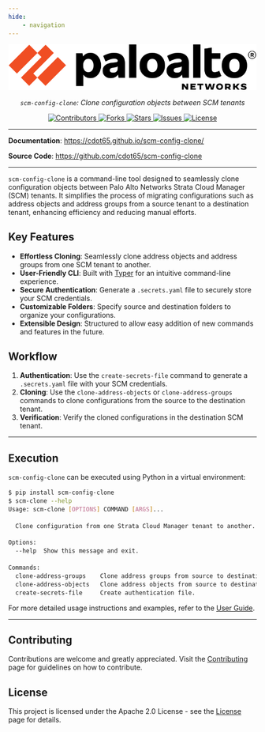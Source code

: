 ```yaml
---
hide:
    - navigation
---
```


<style>
.md-content .md-typeset h1 { display: none; }
</style>

<p align="center">
    <a href="https://paloaltonetworks.com"><img src="https://github.com/cdot65/scm-config-clone/blob/main/docs/images/logo.svg?raw=true" alt="PaloAltoNetworks"></a>
</p>
<p align="center">
    <em><code>scm-config-clone</code>: Clone configuration objects between SCM tenants</em>
</p>
<p align="center">
<a href="https://github.com/cdot65/scm-config-clone/graphs/contributors" target="_blank">
    <img src="https://img.shields.io/github/contributors/cdot65/scm-config-clone.svg?style=for-the-badge" alt="Contributors">
</a>
<a href="https://github.com/cdot65/scm-config-clone/network/members" target="_blank">
    <img src="https://img.shields.io/github/forks/cdot65/scm-config-clone.svg?style=for-the-badge" alt="Forks">
</a>
<a href="https://github.com/cdot65/scm-config-clone/stargazers" target="_blank">
    <img src="https://img.shields.io/github/stars/cdot65/scm-config-clone.svg?style=for-the-badge" alt="Stars">
</a>
<a href="https://github.com/cdot65/scm-config-clone/issues" target="_blank">
    <img src="https://img.shields.io/github/issues/cdot65/scm-config-clone.svg?style=for-the-badge" alt="Issues">
</a>
<a href="https://github.com/cdot65/scm-config-clone/blob/main/LICENSE" target="_blank">
    <img src="https://img.shields.io/github/license/cdot65/scm-config-clone.svg?style=for-the-badge" alt="License">
</a>
</p>

---

**Documentation**: <a href="https://cdot65.github.io/scm-config-clone/" target="_blank">https://cdot65.github.io/scm-config-clone/</a>

**Source Code**: <a href="https://github.com/cdot65/scm-config-clone" target="_blank">https://github.com/cdot65/scm-config-clone</a>

---

`scm-config-clone` is a command-line tool designed to seamlessly clone configuration objects between Palo Alto Networks Strata Cloud Manager (SCM) tenants. It simplifies the process of migrating configurations such as address objects and address groups from a source tenant to a destination tenant, enhancing efficiency and reducing manual efforts.

## Key Features

- **Effortless Cloning**: Seamlessly clone address objects and address groups from one SCM tenant to another.
- **User-Friendly CLI**: Built with [Typer](https://typer.tiangolo.com/) for an intuitive command-line experience.
- **Secure Authentication**: Generate a `.secrets.yaml` file to securely store your SCM credentials.
- **Customizable Folders**: Specify source and destination folders to organize your configurations.
- **Extensible Design**: Structured to allow easy addition of new commands and features in the future.

## Workflow

1. **Authentication**: Use the `create-secrets-file` command to generate a `.secrets.yaml` file with your SCM credentials.
2. **Cloning**: Use the `clone-address-objects` or `clone-address-groups` commands to clone configurations from the source to the destination tenant.
3. **Verification**: Verify the cloned configurations in the destination SCM tenant.

---

## Execution

`scm-config-clone` can be executed using Python in a virtual environment:

<div class="termy">

<!-- termynal -->
```bash
$ pip install scm-config-clone
$ scm-clone --help
Usage: scm-clone [OPTIONS] COMMAND [ARGS]...

  Clone configuration from one Strata Cloud Manager tenant to another.

Options:
  --help  Show this message and exit.

Commands:
  clone-address-groups    Clone address groups from source to destination SCM tenant.
  clone-address-objects   Clone address objects from source to destination SCM tenant.
  create-secrets-file     Create authentication file.
```
</div>

For more detailed usage instructions and examples, refer to the [User Guide](user-guide/introduction.md).

---

## Contributing

Contributions are welcome and greatly appreciated. Visit the [Contributing](about/contributing.md) page for guidelines on how to contribute.

## License

This project is licensed under the Apache 2.0 License - see the [License](about/license.md) page for details.
